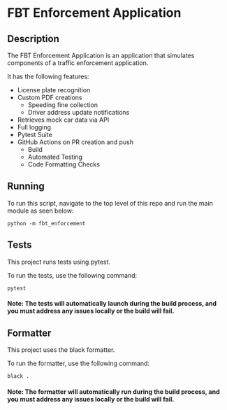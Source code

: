 # FBT Enforcement Application

## Description
The FBT Enforcement Application is an application that simulates components of a traffic enforcement application. 

It has the following features:
- License plate recognition
- Custom PDF creations 
    - Speeding fine collection
    - Driver address update notifications
- Retrieves mock car data via API
- Full logging
- Pytest Suite
- GitHub Actions on PR creation and push
    - Build
    - Automated Testing
    - Code Formatting Checks  

## Running
To run this script, navigate to the top level of this repo and run the main module as seen below:

```
python -m fbt_enforcement
```

## Tests
This project runs tests using pytest.

To run the tests, use the following command:
```
pytest
```
#### Note: The tests will automatically launch during the build process, and you must address any issues locally or the build will fail.

## Formatter
This project uses the black formatter.

To run the formatter, use the following command:
```
black .
```
#### Note: The formatter will automatically run during the build process, and you must address any issues locally or the build will fail.
